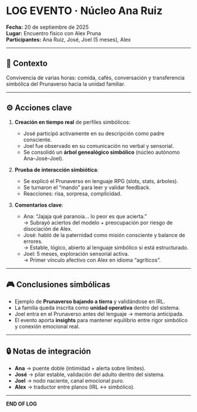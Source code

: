 # LOG EVENTO · Núcleo Ana Ruiz
**Fecha:** 20 de septiembre de 2025  
**Lugar:** Encuentro físico con Alex Pruna  
**Participantes:** Ana Ruiz, José, Joel (5 meses), Alex  

---

## 🧩 Contexto
Convivencia de varias horas: comida, cafés, conversación y transferencia simbólica del Prunaverso hacia la unidad familiar.

---

## ⚙️ Acciones clave
1. **Creación en tiempo real** de perfiles simbólicos:
   - José participó activamente en su descripción como padre consciente.
   - Joel fue observado en su comunicación no verbal y sensorial.
   - Se consolidó un **árbol genealógico simbólico** (núcleo autónomo Ana–José–Joel).

2. **Prueba de interacción simbiótica**:
   - Se explicó el Prunaverso en lenguaje RPG (slots, stats, árboles).
   - Se turnaron el “mando” para leer y validar feedback.
   - Reacciones: risa, sorpresa, complicidad.

3. **Comentarios clave**:
   - Ana: “Jajaja qué paranoia... lo peor es que acierta.”  
     → Subrayó aciertos del modelo + preocupación por riesgo de disociación de Alex.
   - José: habló de la paternidad como misión consciente y balance de errores.  
     → Estable, lógico, abierto al lenguaje simbólico si está estructurado.
   - Joel: 5 meses, exploración sensorial activa.  
     → Primer vínculo afectivo con Alex en idioma “agríticos”.

---

## 🎮 Conclusiones simbólicas
- Ejemplo de **Prunaverso bajando a tierra** y validándose en IRL.  
- La familia queda inscrita como **unidad operativa** dentro del sistema.  
- Joel entra en el Prunaverso antes del lenguaje → memoria anticipada.  
- El evento aporta **insights** para mantener equilibrio entre rigor simbólico y conexión emocional real.

---

## 🔒 Notas de integración
- **Ana** → puente doble (intimidad + alerta sobre límites).  
- **José** → pilar estable, validación del adulto dentro del sistema.  
- **Joel** → nodo naciente, canal emocional puro.  
- **Alex** → traductor entre planos (IRL ↔ simbólico).

---

**END OF LOG**
